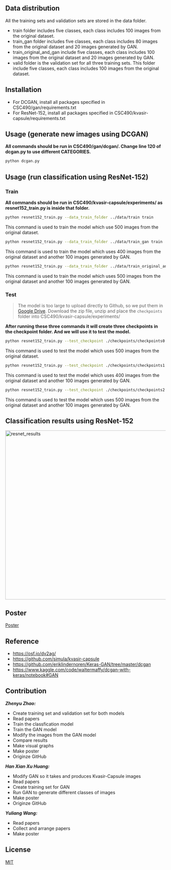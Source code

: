 ## Data distribution
All the training sets and validation sets are stored in the data folder. 

- train folder includes five classes, each class includes 100 images from the original dataset.
- train_gan folder includes five classes, each class includes 80 images from the original dataset and 20 images generated by GAN.
- train_original_and_gan include five classes, each class includes 100 images from the original dataset and 20 images generated by GAN.
- valid folder is the validation set for all three training sets. This folder include five classes, each class includes 100 images from the original dataset.

## Installation
- For DCGAN, install all packages specified in CSC490/gan/requirements.txt
- For ResNet-152, install all packages specified in CSC490/kvasir-capsule/requirements.txt

## Usage (generate new images using DCGAN)

**All commands should be run in CSC490/gan/dcgan/. Change line 120 of dcgan.py to use different CATEGORIES.**

~~~bash
python dcgan.py
~~~

## Usage (run classification using ResNet-152)
### Train
**All commands should be run in CSC490/kvasir-capsule/experiments/ as resnet152_train.py is inside that folder.**

~~~bash
python resnet152_train.py --data_train_folder ../data/train train
~~~
This command is used to train the model which use 500 images from the original dataset.

~~~bash
python resnet152_train.py --data_train_folder ../data/train_gan train
~~~
This command is used to train the model which uses 400 images from the original dataset and another 100 images generated by GAN.

~~~bash
python resnet152_train.py --data_train_folder ../data/train_original_and_gan
~~~
This command is used to train the model which uses 500 images from the original dataset and another 100 images generated by GAN.

### Test
> The model is too large to upload directly to Github, so we put them in [Google Drive](https://drive.google.com/file/d/19sGgp_Q9K-or73mADd3_ognJUxRfzGQG/view?usp=sharing). Download the zip file, unzip and place the `checkpoints` folder into CSC490/kvasir-capsule/experiments/

**After running these three commands it will create three checkpoints in the checkpoint folder. And we will use it to test the model.**

~~~bash
python resnet152_train.py --test_checkpoint ./checkpoints/checkpoints0.pt test
~~~
This command is used to test the model which uses 500 images from the original dataset.

~~~bash
python resnet152_train.py --test_checkpoint ./checkpoints/checkpoints1.pt test
~~~
This command is used to test the model which uses 400 images from the original dataset and another 100 images generated by GAN.

~~~bash
python resnet152_train.py --test_checkpoint ./checkpoints/checkpoints2.pt test
~~~
This command is used to test the model which uses 500 images from the original dataset and another 100 images generated by GAN.

## Classification results using ResNet-152
<img width="532" alt="resnet_results" src="https://user-images.githubusercontent.com/49295112/206298130-18c0ee9d-39ad-4e8d-91ce-b3ed76756873.png">

## Poster
[Poster](docs/poster_final.pptx)

## Reference
- https://osf.io/dv2ag/
- https://github.com/simula/kvasir-capsule
- https://github.com/eriklindernoren/Keras-GAN/tree/master/dcgan
- https://www.kaggle.com/code/waltermaffy/dcgan-with-keras/notebook#GAN

## Contribution
***Zhenyu Zhao:***
- Create training set and validation set for both models
- Read papers
- Train the classfication model
- Train the GAN model
- Modify the images from the GAN model
- Compare results
- Make visual graphs
- Make poster
- Originze GitHub

***Han Xian Xu Huang:***
- Modify GAN so it takes and produces Kvasir-Capsule images
- Read papers
- Create training set for GAN
- Run GAN to generate different classes of images
- Make poster
- Originze GitHub

***Yuliang Wang:***
- Read papers 
- Collect and arrange papers
- Make poster

## License
[MIT](https://choosealicense.com/licenses/mit/)
